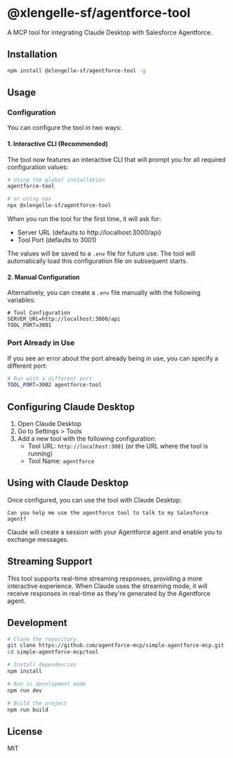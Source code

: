 # @xlengelle-sf/agentforce-tool

A MCP tool for integrating Claude Desktop with Salesforce Agentforce.

## Installation

```bash
npm install @xlengelle-sf/agentforce-tool -g
```

## Usage

### Configuration

You can configure the tool in two ways:

#### 1. Interactive CLI (Recommended)

The tool now features an interactive CLI that will prompt you for all required configuration values:

```bash
# Using the global installation
agentforce-tool

# or using npx
npx @xlengelle-sf/agentforce-tool
```

When you run the tool for the first time, it will ask for:
- Server URL (defaults to http://localhost:3000/api)
- Tool Port (defaults to 3001)

The values will be saved to a `.env` file for future use. The tool will automatically load this configuration file on subsequent starts.

#### 2. Manual Configuration

Alternatively, you can create a `.env` file manually with the following variables:

```env
# Tool Configuration
SERVER_URL=http://localhost:3000/api
TOOL_PORT=3001
```

### Port Already in Use

If you see an error about the port already being in use, you can specify a different port:

```bash
# Run with a different port
TOOL_PORT=3002 agentforce-tool
```

## Configuring Claude Desktop

1. Open Claude Desktop
2. Go to Settings > Tools
3. Add a new tool with the following configuration:
   - Tool URL: `http://localhost:3001` (or the URL where the tool is running)
   - Tool Name: `agentforce`

## Using with Claude Desktop

Once configured, you can use the tool with Claude Desktop:

```
Can you help me use the agentforce tool to talk to my Salesforce agent?
```

Claude will create a session with your Agentforce agent and enable you to exchange messages.

## Streaming Support

This tool supports real-time streaming responses, providing a more interactive experience. When Claude uses the streaming mode, it will receive responses in real-time as they're generated by the Agentforce agent.

## Development

```bash
# Clone the repository
git clone https://github.com/agentforce-mcp/simple-agentforce-mcp.git
cd simple-agentforce-mcp/tool

# Install dependencies
npm install

# Run in development mode
npm run dev

# Build the project
npm run build
```

## License

MIT
